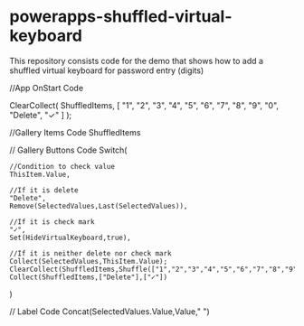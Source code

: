 # powerapps-shuffled-virtual-keyboard
This repository consists code for the demo that shows how to add a shuffled virtual keyboard for password entry (digits)

//App OnStart Code

ClearCollect(
    ShuffledItems,
    [
        "1",
        "2",
        "3",
        "4",
        "5",
        "6",
        "7",
        "8",
        "9",
        "0",
        "Delete",
        "✓"
    ]
);


//Gallery Items Code
ShuffledItems

// Gallery Buttons Code
Switch(

    //Condition to check value
    ThisItem.Value,

    //If it is delete
    "Delete",
    Remove(SelectedValues,Last(SelectedValues)),

    //If it is check mark
    "✓",
    Set(HideVirtualKeyboard,true),
    
    //If it is neither delete nor check mark
    Collect(SelectedValues,ThisItem.Value);
    ClearCollect(ShuffledItems,Shuffle(["1","2","3","4","5","6","7","8","9","0"]));
    Collect(ShuffledItems,["Delete"],["✓"])
)

// Label Code
Concat(SelectedValues.Value,Value,"     ")
